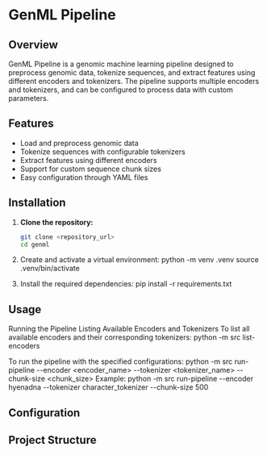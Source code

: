 # GenML Pipeline

## Overview

GenML Pipeline is a genomic machine learning pipeline designed to preprocess genomic data, tokenize sequences, and extract features using different encoders and tokenizers. The pipeline supports multiple encoders and tokenizers, and can be configured to process data with custom parameters.

## Features

- Load and preprocess genomic data
- Tokenize sequences with configurable tokenizers
- Extract features using different encoders
- Support for custom sequence chunk sizes
- Easy configuration through YAML files

## Installation

1. **Clone the repository:**

   ```sh
   git clone <repository_url>
   cd genml

2. Create and activate a virtual environment:
    python -m venv .venv
    source .venv/bin/activate

3. Install the required dependencies:
    pip install -r requirements.txt

## Usage
Running the Pipeline
Listing Available Encoders and Tokenizers
To list all available encoders and their corresponding tokenizers:
    python -m src list-encoders

To run the pipeline with the specified configurations:
    python -m src run-pipeline --encoder <encoder_name> --tokenizer <tokenizer_name> --chunk-size <chunk_size>
Example:
    python -m src run-pipeline --encoder hyenadna --tokenizer character_tokenizer --chunk-size 500

## Configuration
## Project Structure





